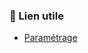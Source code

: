 ### 🔗 Lien utile
- [Paramétrage]( [https://learn.microsoft.com/en-us/power-apps/developer/model-driven-apps/clientapi/reference](https://microsoft-search.github.io/pnp-modern-search/usage/search-results/layouts/) )
